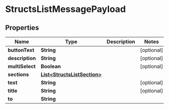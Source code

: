 

# StructsListMessagePayload


## Properties

| Name | Type | Description | Notes |
|------------ | ------------- | ------------- | -------------|
|**buttonText** | **String** |  |  [optional] |
|**description** | **String** |  |  [optional] |
|**multiSelect** | **Boolean** |  |  [optional] |
|**sections** | [**List&lt;StructsListSection&gt;**](StructsListSection.md) |  |  |
|**text** | **String** |  |  [optional] |
|**title** | **String** |  |  [optional] |
|**to** | **String** |  |  |



